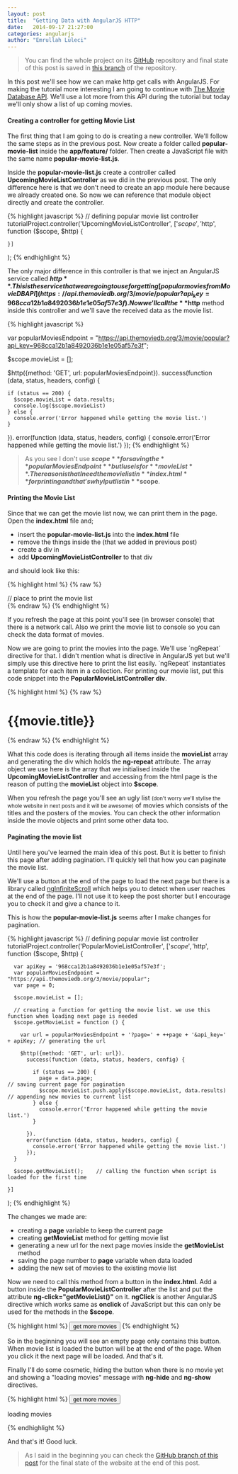 ```yaml
---
layout: post
title:  "Getting Data with AngularJS HTTP"
date:   2014-09-17 21:27:00
categories: angularjs
author: "Emrullah Lüleci"
---
```


> You can find the whole project on its [GitHub](https://github.com/eluleci/web-tutorial-project) repository and
final state of this post is saved in
[this branch](https://github.com/eluleci/web-tutorial-project/tree/3-getting-data-angular-http)
of the repository.

In this post we'll see how we can make http get calls with AngularJS. For making the tutorial more interesting I am
going to continue with [The Movie Database API](http://docs.themoviedb.apiary.io/). We'll use a lot more from this API
during the tutorial but today we'll only show a list of up coming movies.

<h4>Creating a controller for getting Movie List</h4>

The first thing that I am going to do is creating a new controller. We'll follow the same steps as in the previous post.
Now create a folder called **popular-movie-list** inside the **app/feature/** folder. Then create a JavaScript file
with the same name **popular-movie-list.js**.

Inside the **popular-movie-list.js** create a controller called **UpcomingMovieListController** as we did in the
previous post. The only difference here is that we don't need to create an app module here because we already created
one. So now we can reference that module object directly and create the controller.

{% highlight javascript %}
// defining popular movie list controller
tutorialProject.controller('UpcomingMovieListController', ['$scope', '$http',
    function ($scope, $http) {

    }]
);
{% endhighlight %}

The only major difference in this controller is that we inject an AngularJS service called **$http**. This is the
service that we are going to use for getting [popular movies from Movie DB API](https://api.themoviedb.org/3/movie/popular?api_key=968cca12b1a8492036b1e1e05af57e3f).
Now we'll call the **$http** method inside this controller and we'll save the received data as the movie list.

{% highlight javascript %}

var popularMoviesEndpoint = "https://api.themoviedb.org/3/movie/popular?api_key=968cca12b1a8492036b1e1e05af57e3f";

$scope.movieList = [];

$http({method: 'GET', url: popularMoviesEndpoint}).
  success(function (data, status, headers, config) {

    if (status == 200) {
      $scope.movieList = data.results;
      console.log($scope.movieList)
    } else {
      console.error('Error happened while getting the movie list.')
    }

  }).
  error(function (data, status, headers, config) {
    console.error('Error happened while getting the movie list.')
  });
{% endhighlight %}

> As you see I don't use **$scope** for saving the **popularMoviesEndpoint** but I use is for **movieList**. The
reason is that I need the movie list in **index.html**  for printing and that's why I put list in **$scope**.

<h4>Printing the Movie List</h4>

Since that we can get the movie list now, we can print them in the page. Open the **index.html** file and;

 * insert the **popular-movie-list.js** into the **index.html** file
 * remove the things inside the **<body>** (that we added in previous post)
 * create a div in **<body>**
 * add **UpcomingMovieListController** to that div

and **<body>** should look like this:

{% highlight html %}
{% raw %}
<body ng-controller="RootController">

<div ng-controller="UpcomingMovieListController">
  // place to print the movie list
</div>

<script src="bower_components/angular/angular.min.js"></script>
<script src="app/app.js"></script>
<script src="app/features/popular-movie-list/popular-movie-list.js"></script>

</body>
{% endraw %}
{% endhighlight %}

If you refresh the page at this point you'll see (in browser console) that there is a network call. Also we print the
movie list to console so you can check the data format of movies.

Now we are going to print the movies into the page. We'll use ´ngRepeat´ directive for that. I didn't mention what is
directive in AngularJS yet but we'll simply use this directive here to print the list easily. ´ngRepeat´ instantiates a
template for each item in a collection. For printing our movie list, put this code snippet into the
**PopularMovieListController** **div**.

{% highlight html %}
{% raw %}
<div ng-repeat="movie in movieList">
  <h1>{{movie.title}}</h1>
  <img ng-src="http://image.tmdb.org/t/p/w370/{{movie.poster_path}}" />
</div>
{% endraw %}
{% endhighlight %}

What this code does is iterating through all items inside the **movieList** array and generating the div which holds the
**ng-repeat** attribute. The array object we use here is the array that we initialised inside the
**UpcomingMovieListController** and accessing from the html page is the reason of putting the **movieList** object into
**$scope**.

When you refresh the page you'll see an ugly list <small>(don't worry we'll stylise the whole website in next posts and it will
be awesome)</small> of movies which consists of the titles and the posters of the movies.
You can check the other information inside the movie objects and print some other data too.

<h4>Paginating the movie list</h4>
Until here you've learned the main idea of this post. But it is better to finish this page after adding pagination.
I'll quickly tell that how you can paginate the movie list.

We'll use a button at the end of the page to load the next page but there is a library called [ngInfiniteScroll](https://github.com/sroze/ngInfiniteScroll)
which helps you to detect when user reaches at the end of the page. I'll not use it to keep the post shorter but I
encourage you to check it and give a chance to it.

This is how the **popular-movie-list.js** seems after I make changes for pagination.

{% highlight javascript %}
// defining popular movie list controller
tutorialProject.controller('PopularMovieListController', ['$scope', '$http',
    function ($scope, $http) {

      var apiKey = '968cca12b1a8492036b1e1e05af57e3f';
      var popularMoviesEndpoint = "https://api.themoviedb.org/3/movie/popular";
      var page = 0;

      $scope.movieList = [];

      // creating a function for getting the movie list. we use this function when loading next page is needed
      $scope.getMovieList = function () {

        var url = popularMoviesEndpoint + '?page=' + ++page + '&api_key=' + apiKey; // generating the url

        $http({method: 'GET', url: url}).
          success(function (data, status, headers, config) {

            if (status == 200) {
              page = data.page;                                             // saving current page for pagination
              $scope.movieList.push.apply($scope.movieList, data.results)   // appending new movies to current list
            } else {
              console.error('Error happened while getting the movie list.')
            }

          }).
          error(function (data, status, headers, config) {
            console.error('Error happened while getting the movie list.')
          });
      }

      $scope.getMovieList();    // calling the function when script is loaded for the first time

    }]
);
{% endhighlight %}

The changes we made are:

* creating a **page** variable to keep the current page
* creating **getMovieList** method for getting movie list
* generating a new url for the next page movies inside the **getMovieList** method
* saving the page number to **page** variable when data loaded
* adding the new set of movies to the existing movie list

Now we need to call this method from a button in the **index.html**. Add a button inside the
**PopularMovieListController** after the list and put the attribute **ng-click="getMovieList()"** on it. **ngClick** is
another AngularJS directive which works same as **onclick** of JavaScript but this can only be used for the methods in
the **$scope**.

{% highlight html %}
<button ng-click="getMovieList()">get more movies</button>
{% endhighlight %}

So in the beginning you will see an empty page only contains this button. When movie list is loaded the button will be
at the end of the page. When you click it the next page will be loaded. And that's it.

Finally I'll do some cosmetic, hiding the button when there is no movie yet and showing a "loading movies" message with
**ng-hide** and **ng-show** directives.

{% highlight html %}
<button ng-click="getMovieList()" ng-hide="movieList.length == 0">get more movies</button>
<p ng-show="movieList.length == 0">loading movies</p>
{% endhighlight %}

And that's it! Good luck.

> As I said in the beginning you can check the
[GitHub branch of this post](https://github.com/eluleci/web-tutorial-project/tree/3-getting-data-angular-http) for the
final state of the website at the end of this post.